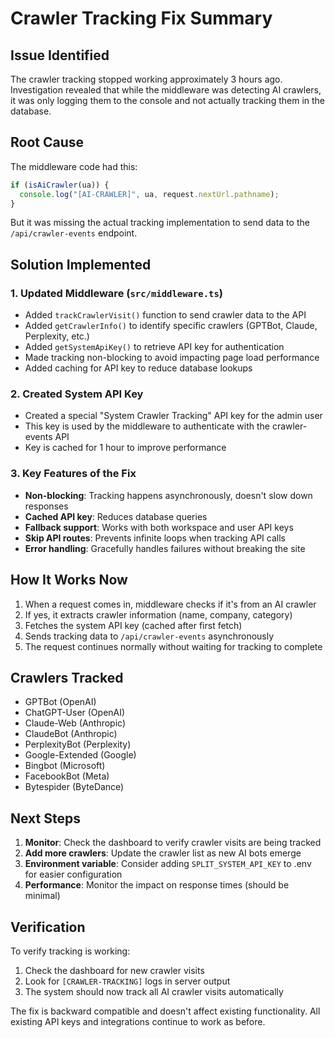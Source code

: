 # Crawler Tracking Fix Summary

## Issue Identified
The crawler tracking stopped working approximately 3 hours ago. Investigation revealed that while the middleware was detecting AI crawlers, it was only logging them to the console and not actually tracking them in the database.

## Root Cause
The middleware code had this:
```typescript
if (isAiCrawler(ua)) {
  console.log("[AI-CRAWLER]", ua, request.nextUrl.pathname);
}
```

But it was missing the actual tracking implementation to send data to the `/api/crawler-events` endpoint.

## Solution Implemented

### 1. Updated Middleware (`src/middleware.ts`)
- Added `trackCrawlerVisit()` function to send crawler data to the API
- Added `getCrawlerInfo()` to identify specific crawlers (GPTBot, Claude, Perplexity, etc.)
- Added `getSystemApiKey()` to retrieve API key for authentication
- Made tracking non-blocking to avoid impacting page load performance
- Added caching for API key to reduce database lookups

### 2. Created System API Key
- Created a special "System Crawler Tracking" API key for the admin user
- This key is used by the middleware to authenticate with the crawler-events API
- Key is cached for 1 hour to improve performance

### 3. Key Features of the Fix
- **Non-blocking**: Tracking happens asynchronously, doesn't slow down responses
- **Cached API key**: Reduces database queries
- **Fallback support**: Works with both workspace and user API keys
- **Skip API routes**: Prevents infinite loops when tracking API calls
- **Error handling**: Gracefully handles failures without breaking the site

## How It Works Now

1. When a request comes in, middleware checks if it's from an AI crawler
2. If yes, it extracts crawler information (name, company, category)
3. Fetches the system API key (cached after first fetch)
4. Sends tracking data to `/api/crawler-events` asynchronously
5. The request continues normally without waiting for tracking to complete

## Crawlers Tracked
- GPTBot (OpenAI)
- ChatGPT-User (OpenAI)
- Claude-Web (Anthropic)
- ClaudeBot (Anthropic)
- PerplexityBot (Perplexity)
- Google-Extended (Google)
- Bingbot (Microsoft)
- FacebookBot (Meta)
- Bytespider (ByteDance)

## Next Steps

1. **Monitor**: Check the dashboard to verify crawler visits are being tracked
2. **Add more crawlers**: Update the crawler list as new AI bots emerge
3. **Environment variable**: Consider adding `SPLIT_SYSTEM_API_KEY` to .env for easier configuration
4. **Performance**: Monitor the impact on response times (should be minimal)

## Verification

To verify tracking is working:
1. Check the dashboard for new crawler visits
2. Look for `[CRAWLER-TRACKING]` logs in server output
3. The system should now track all AI crawler visits automatically

The fix is backward compatible and doesn't affect existing functionality. All existing API keys and integrations continue to work as before. 